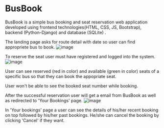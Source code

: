 # BusBook
BusBook is a simple bus booking and seat reservation web application developed using frontend technologies(HTML, CSS, JS, Bootstrap), backend (Python-Django) and database (SQLite) .

The landing page asks for route detail with date so user can find appropriete bus to book.
![image](https://user-images.githubusercontent.com/60959655/127533776-fd5854e4-5923-4574-9cce-603262e9fbc2.png)

To reserve the seat user must have registered and logged into the system. 
![image](https://user-images.githubusercontent.com/60959655/127533913-0ce80e7e-de1c-4b1c-8f18-98387e8f8dbc.png)

User can see reserved (red in color) and available (green in color) seats of a specific bus so that they can book the appopriate seat.

User won't be able to see the booked seat number while booking. 

After the successful reservation user will get a email from BusBook as well as redirected to 'Your Bookings' page. 
![image](https://user-images.githubusercontent.com/60959655/127534007-2313e9ca-26d1-4be6-ba67-57f18d5cb203.png)

In 'Your bookings' page a user can see the details of his/her recent booking on top followed by his/her past bookings. 
He/she can cancel the booking by clicking 'Cancel' if they want.


